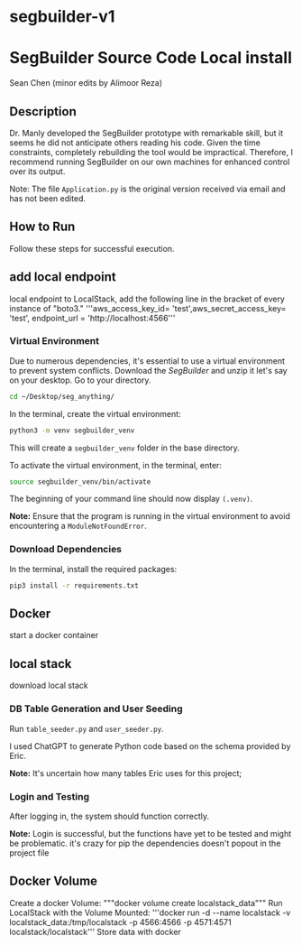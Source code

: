 # segbuilder-v1

# SegBuilder Source Code Local install
 Sean Chen (minor edits by Alimoor Reza)

## Description
Dr. Manly developed the SegBuilder prototype with remarkable skill, but it seems he did not anticipate others reading his code. Given the time constraints, completely rebuilding the tool would be impractical. Therefore, I recommend running SegBuilder on our own machines for enhanced control over its output. 

Note: The file `Application.py` is the original version received via email and has not been edited.

## How to Run
Follow these steps for successful execution.

## add local endpoint
local endpoint to LocalStack, add the following line in the bracket of every instance of "boto3."
        '''aws_access_key_id= 'test',aws_secret_access_key= 'test', endpoint_url = 'http://localhost:4566'''

### Virtual Environment
Due to numerous dependencies, it's essential to use a virtual environment to prevent system conflicts.
Download the _SegBuilder_ and unzip it let's say on your desktop. Go to your directory.
```bash
cd ~/Desktop/seg_anything/
```
In the terminal, create the virtual environment:
```bash
python3 -m venv segbuilder_venv
```
This will create a `segbuilder_venv` folder in the base directory.

To activate the virtual environment, in the terminal, enter:
```bash
source segbuilder_venv/bin/activate
```
The beginning of your command line should now display `(.venv)`.

**Note:** Ensure that the program is running in the virtual environment to avoid encountering a `ModuleNotFoundError`.

### Download Dependencies

In the terminal, install the required packages:
```bash
pip3 install -r requirements.txt
```
## Docker
start a docker container


## local stack
download local stack


### DB Table Generation and User Seeding
Run `table_seeder.py` and `user_seeder.py`.

I used ChatGPT to generate Python code based on the schema provided by Eric.

**Note:** It's uncertain how many tables Eric uses for this project;



### Login and Testing
After logging in, the system should function correctly.



**Note:** Login is successful, but the functions have yet to be tested and might be problematic.
it's crazy for pip the dependencies doesn't popout in the project file


## Docker Volume
Create a docker Volume:
        """docker volume create localstack_data"""
Run LocalStack with the Volume Mounted:
        '''docker run -d --name localstack -v localstack_data:/tmp/localstack -p 4566:4566 -p 4571:4571 localstack/localstack'''
Store data with docker 

